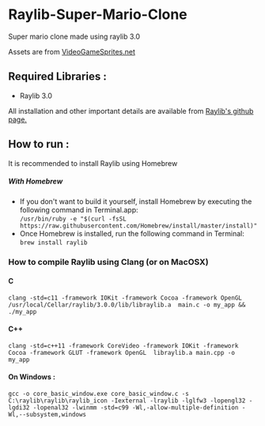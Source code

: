 # Raylib-Super-Mario-Clone
Super mario clone made using raylib 3.0

Assets are from [VideoGameSprites.net](http://www.videogamesprites.net/SuperMarioBros1/)


## Required Libraries :
- Raylib 3.0

All installation and other important details are available from [Raylib's github page.](https://github.com/raysan5/raylib)

## How to run :

It is recommended to install Raylib using Homebrew 

##### With Homebrew

- If you don't want to build it yourself, install Homebrew by executing the following command in Terminal.app:  
```/usr/bin/ruby -e "$(curl -fsSL https://raw.githubusercontent.com/Homebrew/install/master/install)"```
- Once Homebrew is installed, run the following command in Terminal:
```brew install raylib```

### How to compile Raylib using Clang (or on MacOSX)

#### C
 ```clang -std=c11 -framework IOKit -framework Cocoa -framework OpenGL /usr/local/Cellar/raylib/3.0.0/lib/libraylib.a  main.c -o my_app && ./my_app```

#### C++
```clang -std=c++11 -framework CoreVideo -framework IOKit -framework Cocoa -framework GLUT -framework OpenGL  libraylib.a main.cpp -o my_app```

#### On Windows : 
```gcc -o core_basic_window.exe core_basic_window.c -s C:\raylib\raylib\raylib_icon -Iexternal -lraylib -lglfw3 -lopengl32 -lgdi32 -lopenal32 -lwinmm -std=c99 -Wl,-allow-multiple-definition -Wl,--subsystem,windows```


